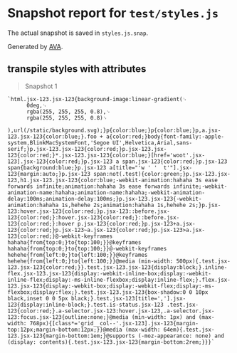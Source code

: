 # Snapshot report for `test/styles.js`

The actual snapshot is saved in `styles.js.snap`.

Generated by [AVA](https://ava.li).

## transpile styles with attributes

> Snapshot 1

    `html.jsx-123.jsx-123{background-image:linear-gradient(␊
          0deg,␊
          rgba(255, 255, 255, 0.8),␊
          rgba(255, 255, 255, 0.8)␊
        ),url(/static/background.svg);}p{color:blue;}p{color:blue;}p,a.jsx-123.jsx-123{color:blue;}.foo + a{color:red;}body{font-family:-apple-system,BlinkMacSystemFont,'Segoe UI',Helvetica,Arial,sans-serif;}p.jsx-123.jsx-123{color:red;}p.jsx-123.jsx-123{color:red;}*.jsx-123.jsx-123{color:blue;}[href='woot'.jsx-123].jsx-123{color:red;}p.jsx-123 a span.jsx-123{color:red;}p.jsx-123 span{background:blue;}p.jsx-123 a[title="'w ' '  t'"].jsx-123{margin:auto;}p.jsx-123 span:not(.test){color:green;}p.jsx-123.jsx-123,h1.jsx-123.jsx-123{color:blue;-webkit-animation:hahaha 3s ease forwards infinite;animation:hahaha 3s ease forwards infinite;-webkit-animation-name:hahaha;animation-name:hahaha;-webkit-animation-delay:100ms;animation-delay:100ms;}p.jsx-123.jsx-123{-webkit-animation:hahaha 1s,hehehe 2s;animation:hahaha 1s,hehehe 2s;}p.jsx-123:hover.jsx-123{color:red;}p.jsx-123::before.jsx-123{color:red;}:hover.jsx-123{color:red;}::before.jsx-123{color:red;}:hover p.jsx-123{color:red;}p.jsx-123+a.jsx-123{color:red;}p.jsx-123~a.jsx-123{color:red;}p.jsx-123>a.jsx-123{color:red;}@-webkit-keyframes hahaha{from{top:0;}to{top:100;}}@keyframes hahaha{from{top:0;}to{top:100;}}@-webkit-keyframes hehehe{from{left:0;}to{left:100;}}@keyframes hehehe{from{left:0;}to{left:100;}}@media (min-width: 500px){.test.jsx-123.jsx-123{color:red;}}.test.jsx-123.jsx-123{display:block;}.inline-flex.jsx-123.jsx-123{display:-webkit-inline-box;display:-webkit-inline-flex;display:-ms-inline-flexbox;display:inline-flex;}.flex.jsx-123.jsx-123{display:-webkit-box;display:-webkit-flex;display:-ms-flexbox;display:flex;}.test.jsx-123.jsx-123{box-shadow:0 0 10px black,inset 0 0 5px black;}.test.jsx-123[title=','].jsx-123{display:inline-block;}.test.is-status.jsx-123 .test.jsx-123{color:red;}.a-selector.jsx-123:hover.jsx-123,.a-selector.jsx-123:focus.jsx-123{outline:none;}@media (min-width: 1px) and (max-width: 768px){[class*='grid__col--'.jsx-123].jsx-123{margin-top:12px;margin-bottom:12px;}}@media (max-width: 64em){.test.jsx-123.jsx-123{margin-bottom:1em;}@supports (-moz-appearance: none) and (display: contents){.test.jsx-123.jsx-123{margin-bottom:2rem;}}}`

